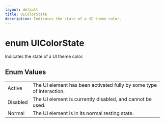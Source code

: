 ```yaml
---
layout: default
title: UIColorState
description: Indicates the state of a UI theme color.
---
```

# enum UIColorState

Indicates the state of a UI theme color.

## Enum Values

|  |  |
|--|--|
|Active|The UI element has been activated fully by some type of interaction.|
|Disabled|The UI element is currently disabled, and cannot be used.|
|Normal|The UI element is in its normal resting state.|
